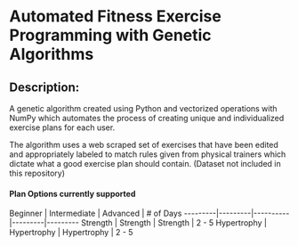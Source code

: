 # Automated Fitness Exercise Programming with Genetic Algorithms

## Description:
A genetic algorithm created using Python and vectorized operations with NumPy which automates the process of creating unique and individualized exercise plans for each user.

The algorithm uses a web scraped set of exercises that have been edited and appropriately labeled to match rules given from physical trainers which dictate what a good exercise plan should contain. (Dataset not included in this repository)

#### Plan Options currently supported

 Beginner | Intermediate | Advanced | # of Days
---------|---------|----------|---------|---------
 Strength | Strength | Strength | 2 - 5
 Hypertrophy | Hypertrophy | Hypertrophy | 2 - 5
 